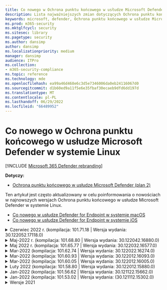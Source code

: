 ```yaml
---
title: Co nowego w Ochrona punktu końcowego w usłudze Microsoft Defender w systemie Linux
description: Lista najważniejszych zmian dotyczących Ochrona punktu końcowego w usłudze Microsoft Defender w systemie Linux.
keywords: microsoft, defender, Ochrona punktu końcowego w usłudze Microsoft Defender, linux, whatsnew, release
ms.prod: m365-security
ms.mktglfcycl: security
ms.sitesec: library
ms.pagetype: security
ms.author: dansimp
author: dansimp
ms.localizationpriority: medium
manager: dansimp
audience: ITPro
ms.collection:
- m365-security-compliance
ms.topic: reference
ms.technology: mde
ms.openlocfilehash: ea99a46d468e6c3d5e7346006da0eb24116067d0
ms.sourcegitcommit: d1b60ed9a11f5e6e35fbaf30ecaeb9dfd6dd197d
ms.translationtype: MT
ms.contentlocale: pl-PL
ms.lasthandoff: 06/29/2022
ms.locfileid: "66489952"
---
```

# <a name="whats-new-in-microsoft-defender-for-endpoint-on-linux"></a>Co nowego w Ochrona punktu końcowego w usłudze Microsoft Defender w systemie Linux

[!INCLUDE [Microsoft 365 Defender rebranding](../../includes/microsoft-defender.md)]

**Dotyczy:**
- [Ochrona punktu końcowego w usłudze Microsoft Defender (plan 2)](https://go.microsoft.com/fwlink/p/?linkid=2154037) 


Ten artykuł jest często aktualizowany w celu poinformowania o nowościach w najnowszych wersjach Ochrona punktu końcowego w usłudze Microsoft Defender w systemie Linux. 

- [Co nowego w usłudze Defender for Endpoint w systemie macOS](mac-whatsnew.md)
- [Co nowego w usłudze Defender for Endpoint w systemie iOS](ios-whatsnew.md)

<details>
  <summary>Czerwiec 2022 r. (kompilacja: 101.71.18 | Wersja wydania: 30.122052.17118.0)</summary>

&ensp;Data wydania: **24 czerwca 2022 r**.<br/>
&ensp;Opublikowano: **24 czerwca 2022 r**.<br/>
&ensp;Kompilacja: **101.71.18**<br/>
&ensp;Wersja wydania: **30.122042.16880.0**<br/>


**Co nowego**

- Rozwiązano problem z czujnikiem produktu używanym w systemie RHEL 6, który mógł prowadzić do zawieszenia systemu operacyjnego
- `mdatp connectivity test` został rozszerzony o dodatkowy adres URL, który produkt wymaga poprawnego działania. Nowy adres URL to [https://go.microsoft.com/fwlink/?linkid=2144709](https://go.microsoft.com/fwlink/?linkid=2144709).
- Do tej pory poziom dziennika produktu nie był utrwalany między ponownym uruchomieniem produktu. Począwszy od tej wersji, istnieje nowy przełącznik narzędzia wiersza polecenia, który utrwala poziom dziennika. Nowe polecenie to `mdatp log level persist --level <level>`.
- Usunięto zależność `python` od pakietu instalacyjnego produktu
- Ulepszenia wydajności operacji kopiowania plików i przetwarzania zdarzeń sieciowych pochodzących z `auditd`
- Poprawki błędów
</br>

<br/><br/>
</details>


<details>
  <summary>Maj-2022 r. (kompilacja: 101.68.80 | Wersja wydania: 30.122042.16880.0)</summary>

&ensp;Data wydania: **23 maja 2022 r**.<br/>
&ensp;Opublikowano: **23 maja 2022 r**.<br/>
&ensp;Kompilacja: **101.68.80**<br/>
&ensp;Wersja wydania: **30.122042.16880.0**<br/>

**Co nowego** 

- Dodano obsługę wersji `2.6.32-754.47.1.el6.x86_64` jądra podczas uruchamiania w systemie RHEL 6
- W systemie RHEL 6 produkt można teraz zainstalować na urządzeniach z uruchomionym nierozerwalnym jądrem przedsiębiorstwa (UEK)
- Rozwiązano problem polegający na tym, że nazwa procesu była czasami niepoprawnie wyświetlana, jak `unknown` podczas uruchamiania `mdatp diagnostic real-time-protection-statistics`
- Usunięto usterkę polegającą na tym, że produkt czasami niepoprawnie wykrywał pliki w folderze kwarantanny
- Rozwiązano problem polegający na tym `mdatp` , że narzędzie wiersza polecenia nie działało, gdy `/opt` było zainstalowane jako łącze nietrwałe
- Ulepszenia wydajności & poprawek błędów
</br>

<br/><br/>
</details>

<details>
<summary>Maj 2022 r. (kompilacja: 101.65.77 | Wersja wydania: 30.122032.16577.0)</summary>

&ensp;Data wydania: **2 maja 2022 r**.<br/>
&ensp;Opublikowano: **2 maja 2022 r**.<br/>
&ensp;Kompilacja: **101.65.77**<br/>
&ensp;Wersja wydania: **30.122032.16577.0**<br/>


**Co nowego**

- Ulepszono pole w programie `conflicting_applications` , `mdatp health` aby wyświetlić tylko najnowsze 10 procesów, a także uwzględnić nazwy procesów. Ułatwia to określenie, które procesy mogą być w konflikcie z Ochrona punktu końcowego w usłudze Microsoft Defender dla systemu Linux.
- Poprawki błędów


<br/><br/>
</details><details>
<summary>Mar-2022 (kompilacja: 101.62.74 | Wersja wydania: 30.122022.16274.0)</summary>

&ensp;Data wydania: **24 marca 2022 r**.<br/>
&ensp;Opublikowano: **24 marca 2022 r**.<br/>
&ensp;Kompilacja: **101.62.74**<br/>
&ensp;Wersja wydania: **30.122022.16274.0**<br/>


**Co nowego**

- Rozwiązano problem polegający na tym, że produkt niepoprawnie blokował dostęp do plików o rozmiarze większym niż 2 GB podczas uruchamiania w starszych wersjach jądra
- Poprawki błędów


<br/><br/>
</details><details>
<summary>Mar-2022 (kompilacja: 101.60.93 | Wersja wydania: 30.122012.16093.0)</summary>

&ensp;Data wydania: **9 marca 2022 r**.<br/>
&ensp;Opublikowano: **9 marca 2022 r**.<br/>
&ensp;Kompilacja: **101.60.93**<br/>
&ensp;Wersja wydania: **30.122012.16093.0**<br/>

**Co nowego**

- Ta wersja zawiera aktualizację zabezpieczeń dla [CVE-2022-23278](https://msrc-blog.microsoft.com/2022/03/08/guidance-for-cve-2022-23278-spoofing-in-microsoft-defender-for-endpoint/)


<br/><br/>
</details><details>
<summary>Mar-2022 (kompilacja: 101.60.05 | Wersja wydania: 30.122012.16005.0)</summary>

&ensp;Data wydania: **3 marca 2022 r**.<br/>
&ensp;Opublikowano: **3 marca 2022 r**.<br/>
&ensp;Kompilacja: **101.60.05**<br/>
&ensp;Wersja wydania: **30.122012.16005.0**<br/>

**Co nowego**

- Dodano obsługę jądra w wersji 2.6.32-754.43.1.el6.x86_64 dla RHEL 6.10
- Poprawki błędów


<br/><br/>
</details><details>
<summary>Luty 2022 (kompilacja: 101.58.80 | Wersja wydania: 30.122012.15880.0)</summary>

&ensp;Data wydania: **20 lutego 2022 r**.<br/>
&ensp;Opublikowano: **20 lutego 2022 r**.<br/>
&ensp;Kompilacja: **101.58.80**<br/>
&ensp;Wersja wydania: **30.122012.15880.0**<br/>

**Co nowego**

- Narzędzie wiersza polecenia obsługuje teraz przywracanie plików poddanych kwarantannie do lokalizacji innej niż ta, w której plik został pierwotnie wykryty. Można to zrobić za pośrednictwem programu `mdatp threat quarantine restore --id [threat-id] --path [destination-folder]`.
- Począwszy od tej wersji, ochronę sieci dla systemu Linux można ocenić na żądanie
- Poprawki błędów



<br/><br/>
</details><details>
<summary>Jan-2022 (kompilacja: 101.56.62 | Wersja wydania: 30.121122.15662.0)</summary>

&ensp;Data wydania: **26 stycznia 2022 r**.<br/>
&ensp;Opublikowano: **26 stycznia 2022 r**.<br/>
&ensp;Kompilacja: **101.56.62**<br/>
&ensp;Wersja wydania: **30.121122.15662.0**<br/>

**Co nowego**

- Naprawiono awarię produktu wprowadzona w wersji 101.53.02, która wpłynęła na wielu klientów


<br/><br/>
</details><details>
<summary>Jan-2022 (kompilacja: 101.53.02 | Wersja wydania: (30.121112.15302.0)</summary>

&ensp;Data wydania: **8 stycznia 2022 r**.<br/>
&ensp;Opublikowano: **8 stycznia 2022 r**.<br/>
&ensp;Kompilacja: **101.53.02**<br/>
&ensp;Wersja wydania: **30.1211112.15302.0**<br/>

**Co nowego**

- Ulepszenia wydajności & poprawek błędów



</details>

<details><summary> Wersje 2021</summary><blockquote>
  <details><summary>(Kompilacja: 101.52.57 | Wersja wydania: 30.121092.15257.0)</summary>
   
  <p><b> Kompilacja: 101.52.57 <br>
Wersja wydania: 30.121092.15257.0</b></p>
   
  <p><b> Co nowego </b></p>

   - Dodano możliwość wykrywania zagrożonych plików jar log4j używanych przez aplikacje Java. Maszyna jest okresowo sprawdzana pod kątem uruchamiania procesów Javaprocesses z załadowanymi plikami jar log4j. Informacje są zgłaszane do zaplecza Ochrona punktu końcowego w usłudze Microsoft Defender i są widoczne w obszarze Zarządzanie dostępnością w portalu.
   
   </details>

  <details><summary>(Kompilacja: 101.47.76 | Wersja wydania: 30.121092.14776.0)</summary>
   
  <p><b> Kompilacja: 101.47.76 <br>
Wersja wydania: 30.121092.14776.0</b></p>
   
  <p><b>Co nowego</b></p>

   - Dodano nowy przełącznik do narzędzia wiersza polecenia, aby kontrolować, czy archiwa są skanowane podczas skanowania na żądanie. Można to skonfigurować za pomocą konfiguracji mdatp scan-archives --value [enabled/disabled]. Domyślnie jest to ustawienie włączone.

   - Poprawki błędów

   </details>

   <details><summary>(Kompilacja: 101.45.13 | Wersja wydania: 30.121082.14513.0)</summary>
   
  <p> 
  Kompilacja: <b>101.45.13 </b>  <br>
Wersja wydania:<b> 30.121082.14513.0 </b></p>
   
  <p><b>Co nowego</b></p>

  - Począwszy od tej wersji, oferujemy obsługę Ochrona punktu końcowego w usłudze Microsoft Defender do następujących dystrybucji:

    - Wersje RHEL6.7-6.10 i CentOS6.7-6.10.
    - Amazon Linux 2
    - Fedora 33 lub nowsza

  - Poprawki błędów

   </details>


   <details><summary>(Kompilacja: 101.45.00 | Wersja wydania: 30.121072.14500.0)</summary>
   
   <p> 
   Kompilacja:<b> 101.45.00</b> <br>
Wersja wydania: <b>30.121072.14500.0</b></p>
   
   <p><b>Co nowego</b></p>
      

  - Dodano nowe przełączniki do narzędzia wiersza polecenia:
    - Kontrolowanie stopnia równoległości skanowania na żądanie. Można to skonfigurować za pomocą programu `mdatp config maximum-on-demand-scan-threads --value [number-between-1-and-64]`. Domyślnie używany jest stopień równoległości `2` .
    - Określ, czy skanowanie po włączeniu lub wyłączeniu aktualizacji analizy zabezpieczeń. Można to skonfigurować za pomocą programu `mdatp config scan-after-definition-update --value [enabled/disabled]`. Domyślnie jest to ustawienie na wartość `enabled`.
  - Zmiana poziomu dziennika produktu wymaga teraz podniesienia uprawnień
  - Poprawki błędów

   </details>

   <details><summary>(Kompilacja: 101.39.98 | Wersja wydania: 30.121062.13998.0)</summary>
   
   <p> 
   Kompilacja: <b>101.39.98 </b><br>
Wersja wydania: <b>30.121062.13998.0</b></p>
   
   <p><b>Co nowego</b></p>

  - Ulepszenia wydajności & poprawek błędów
  
   </details>

   <details><summary>(Kompilacja: 101.34.27 | Wersja wydania: 30.121052.13427.0)</summary>
   
   <p> 
   Kompilacja:<b> 101.34.27</b> <br>
Wersja wydania: <b>30.121052.13427.0</b></p>
   
   <p><b>Co nowego</b></p>

   - Ulepszenia wydajności & poprawek błędów
  
   </details>

   <details><summary>(Kompilacja: 101.29.64 | Wersja wydania: 30.121042.12964.0)</summary>
   
   <p> 
   Kompilacja:<b> 101.29.64 </b><br>
Wersja wydania:<b> 30.121042.12964.0</b></p>
   
   <p><b>Co nowego</b></p>

   - Począwszy od tej wersji, zagrożenia wykryte podczas skanowania antywirusowego na żądanie wyzwalane za pośrednictwem klienta wiersza polecenia są automatycznie korygowane. Zagrożenia wykryte podczas skanowania wyzwalane za pośrednictwem interfejsu użytkownika nadal wymagają akcji ręcznej.
   - `mdatp diagnostic real-time-protection-statistics` Teraz obsługuje dwa dodatkowe przełączniki:
     - `--sort`: sortuje dane wyjściowe malejąco według całkowitej liczby skanowanych plików
     - `--top N`: wyświetla pierwsze wyniki N (działa tylko wtedy, gdy `--sort` jest również określona)
   - Ulepszenia wydajności & poprawek błędów
  
   </details>

   <details><summary>(Kompilacja: 101.25.72 | Wersja wydania: 30.121022.12563.0)</summary>
   
   <p> 
   Kompilacja:<b> 101.25.72</b> <br>
Wersja wydania: <b>30.121022.12563.0</b></p>
   
   <p><b>Co nowego</b></p>

   - Ochrona punktu końcowego w usłudze Microsoft Defender w systemie Linux jest teraz dostępna w wersji zapoznawczej dla klientów rządowych USA. Aby uzyskać więcej informacji, zobacz [Ochrona punktu końcowego w usłudze Microsoft Defender dla klientów rządowych USA](gov.md).
   - Rozwiązano problem polegający na tym, że użycie Ochrona punktu końcowego w usłudze Microsoft Defender w systemie Linux w systemach z systemami plików FUSE doprowadziło do zawieszenia systemu operacyjnego
   - Ulepszenia wydajności & innych poprawek błędów
  
   </details>

   
   <details><summary>(Kompilacja: 101.25.63 | Wersja wydania: 30.121022.12563.0)</summary>
   
   <p> 
   Kompilacja:<b> 101.25.63</b> <br>
Wersja wydania: <b>30.121022.12563.0</b></p>
   
   <p><b>Co nowego</b></p>

   - Ulepszenia wydajności & poprawek błędów
  
   </details>

   <details><summary>(Kompilacja: 101.23.64 | Wersja wydania: 30.121021.12364.0)</summary>
   
   <p>
Kompilacja:<b> 101.23.64 </b><br>
Wersja wydania: 30.121021.12364.0</b></p>
   
   <p><b>Co nowego</b></p>

   - Poprawa wydajności w sytuacji, gdy cały punkt instalacji jest dodawany do listy wykluczeń programu antywirusowego. Przed tą wersją działanie pliku pochodzące z punktu instalacji było nadal przetwarzane przez produkt. Począwszy od tej wersji, działanie pliku dla wykluczonych punktów instalacji jest pomijane, co prowadzi do lepszej wydajności produktu
   - Dodano nową opcję do narzędzia wiersza polecenia, aby wyświetlić informacje o ostatnim skanowaniu na żądanie. Aby wyświetlić informacje o ostatnim skanowaniu na żądanie, uruchom polecenie `mdatp health --details antivirus`
   - Inne ulepszenia wydajności & poprawki błędów
  
   </details>

   <details><summary>(Kompilacja: 101.18.53)</summary>
   
    <p> 
    Kompilacja:<b> 101.18.53 </b><br>
        
    <p>Co nowego</b></p>

   - EDR dla systemu Linux jest teraz [ogólnie dostępny](https://techcommunity.microsoft.com/t5/microsoft-defender-for-endpoint/edr-for-linux-is-now-is-generally-available/ba-p/2048539)
   - Dodano nowy przełącznik wiersza polecenia (`--ignore-exclusions`) w celu ignorowania wykluczeń av podczas skanowania niestandardowego (`mdatp scan custom`)
   - Rozszerzono `mdatp diagnostic create` o nowy parametr (`--path [directory]`), który umożliwia zapisywanie dzienników diagnostycznych w innym katalogu
    - Ulepszenia wydajności & poprawek błędów
    
   </details>





</blockquote></details>

